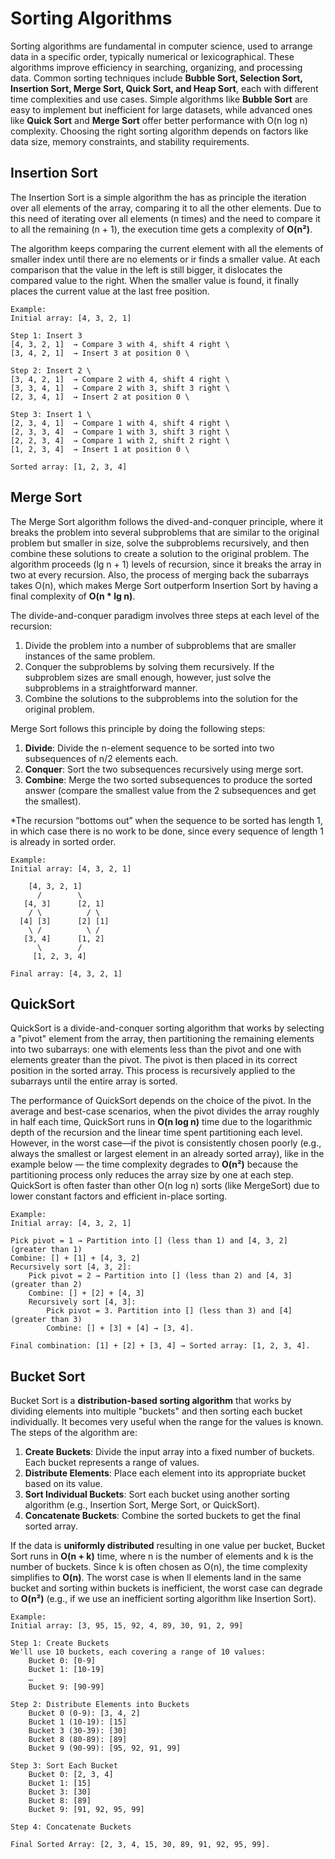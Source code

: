 # Sorting Algorithms

Sorting algorithms are fundamental in computer science, used to arrange data in a 
specific order, typically numerical or lexicographical. These algorithms improve 
efficiency in searching, organizing, and processing data. Common sorting techniques 
include **Bubble Sort, Selection Sort, Insertion Sort, Merge Sort, Quick Sort, and 
Heap Sort**, each with different time complexities and use cases. Simple algorithms 
like **Bubble Sort** are easy to implement but inefficient for large datasets, while 
advanced ones like **Quick Sort** and **Merge Sort** offer better performance with O(n log n)
complexity. Choosing the right sorting algorithm depends on factors like data size,
memory constraints, and stability requirements.

## Insertion Sort
The Insertion Sort is a simple algorithm the has as principle the iteration over all elements
of the array, comparing it to all the other elements. Due to this need of iterating over
all elements (n times) and the need to compare it to all the remaining (n + 1), the 
execution time gets a complexity of **O(n²)**. 

The algorithm keeps comparing the current
element with all the elements of smaller index until there are no elements or ir finds a 
smaller value. At each comparison that the value in the left is still bigger, it dislocates
the compared value to the right. When the smaller value is found, it finally places the current
value at the last free position.

    Example:
    Initial array: [4, 3, 2, 1]

    Step 1: Insert 3 
    [4, 3, 2, 1]  → Compare 3 with 4, shift 4 right \
    [3, 4, 2, 1]  → Insert 3 at position 0 \
    
    Step 2: Insert 2 \
    [3, 4, 2, 1]  → Compare 2 with 4, shift 4 right \
    [3, 3, 4, 1]  → Compare 2 with 3, shift 3 right \
    [2, 3, 4, 1]  → Insert 2 at position 0 \
    
    Step 3: Insert 1 \
    [2, 3, 4, 1]  → Compare 1 with 4, shift 4 right \
    [2, 3, 3, 4]  → Compare 1 with 3, shift 3 right \
    [2, 2, 3, 4]  → Compare 1 with 2, shift 2 right \
    [1, 2, 3, 4]  → Insert 1 at position 0 \
    
    Sorted array: [1, 2, 3, 4]

## Merge Sort
The Merge Sort algorithm follows the dived-and-conquer principle, where it breaks
the problem into several subproblems that are similar to the original problem but
smaller in size, solve the subproblems recursively, and then combine these 
solutions to create a solution to the original problem. The algorithm proceeds (lg n + 1) 
levels of recursion, since it breaks the array in two at every recursion. Also, the process
of merging back the subarrays takes O(n), which makes Merge Sort outperform Insertion Sort 
by having a final complexity of **O(n * lg n)**.

The divide-and-conquer paradigm involves three steps at each level of the recursion:
1. Divide the problem into a number of subproblems that are smaller instances of the 
same problem.
2. Conquer the subproblems by solving them recursively. If the subproblem sizes 
are small enough, however, just solve the subproblems in a straightforward manner.
3. Combine the solutions to the subproblems into the solution for the original 
problem.

Merge Sort follows this principle by doing the following steps:
1. **Divide**: Divide the n-element sequence to be sorted into two subsequences 
of n/2 elements each.
2. **Conquer**: Sort the two subsequences recursively using merge sort.
3. **Combine**: Merge the two sorted subsequences to produce the sorted answer (compare
the smallest value from the 2 subsequences and get the smallest).

*The recursion “bottoms out” when the sequence to be sorted has length 1, in which
case there is no work to be done, since every sequence of length 1 is already in
sorted order.

    Example:
    Initial array: [4, 3, 2, 1]

        [4, 3, 2, 1]
          /        \
       [4, 3]      [2, 1]
        / \          / \
      [4] [3]      [2] [1] 
        \ /          \ /
       [3, 4]      [1, 2]
          \        /
         [1, 2, 3, 4]

    Final array: [4, 3, 2, 1]

## QuickSort

QuickSort is a divide-and-conquer sorting algorithm that works by selecting a "pivot" 
element from the array, then partitioning the remaining elements into two subarrays: 
one with elements less than the pivot and one with elements greater than the pivot. 
The pivot is then placed in its correct position in the sorted array. This process is 
recursively applied to the subarrays until the entire array is sorted.

The performance of QuickSort depends on the choice of the pivot. In the average and 
best-case scenarios, when the pivot divides the array roughly in half each time, QuickSort
runs in **O(n log n)** time due to the logarithmic depth of the recursion and the linear time
spent partitioning each level. However, in the worst case—if the pivot is consistently 
chosen poorly (e.g., always the smallest or largest element in an already sorted array),
like in the example below — the time complexity degrades to **O(n²)** because the 
partitioning process only reduces the array size by one at each step. QuickSort is often 
faster than other O(n log n) sorts (like MergeSort) due to lower constant factors and 
efficient in-place sorting.

    Example:
    Initial array: [4, 3, 2, 1]

    Pick pivot = 1 → Partition into [] (less than 1) and [4, 3, 2] (greater than 1)
    Combine: [] + [1] + [4, 3, 2]
    Recursively sort [4, 3, 2]:
        Pick pivot = 2 → Partition into [] (less than 2) and [4, 3] (greater than 2)
        Combine: [] + [2] + [4, 3]
        Recursively sort [4, 3]:
            Pick pivot = 3. Partition into [] (less than 3) and [4] (greater than 3)
            Combine: [] + [3] + [4] → [3, 4].

    Final combination: [1] + [2] + [3, 4] → Sorted array: [1, 2, 3, 4].

## Bucket Sort
Bucket Sort is a **distribution-based sorting algorithm** that works by dividing elements 
into multiple "buckets" and then sorting each bucket individually. It becomes very useful
when the range for the values is known. The steps of the algorithm are:
1. **Create Buckets**: Divide the input array into a fixed number of buckets. 
Each bucket represents a range of values.
2. **Distribute Elements**: Place each element into its appropriate bucket based on its value.
3. **Sort Individual Buckets**: Sort each bucket using another sorting algorithm 
(e.g., Insertion Sort, Merge Sort, or QuickSort).
4. **Concatenate Buckets**: Combine the sorted buckets to get the final sorted array.

If the data is **uniformly distributed** resulting in one value per bucket, Bucket Sort 
runs in **O(n + k)** time, where n is the number of elements and k is the number of buckets. Since k is often chosen as O(n), 
the time complexity simplifies to **O(n)**.
The worst case is when ll elements land in the same bucket and sorting within buckets 
is inefficient, the worst case can degrade to **O(n²)** 
(e.g., if we use an inefficient sorting algorithm like Insertion Sort).

    Example:
    Initial array: [3, 95, 15, 92, 4, 89, 30, 91, 2, 99]

    Step 1: Create Buckets
    We'll use 10 buckets, each covering a range of 10 values:
        Bucket 0: [0-9]
        Bucket 1: [10-19]
        …
        Bucket 9: [90-99]

    Step 2: Distribute Elements into Buckets
        Bucket 0 (0-9): [3, 4, 2]
        Bucket 1 (10-19): [15]
        Bucket 3 (30-39): [30]
        Bucket 8 (80-89): [89]
        Bucket 9 (90-99): [95, 92, 91, 99]

    Step 3: Sort Each Bucket
        Bucket 0: [2, 3, 4]
        Bucket 1: [15]
        Bucket 3: [30]
        Bucket 8: [89]
        Bucket 9: [91, 92, 95, 99]

    Step 4: Concatenate Buckets

    Final Sorted Array: [2, 3, 4, 15, 30, 89, 91, 92, 95, 99].